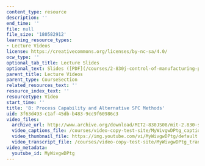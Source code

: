 ```yaml
---
content_type: resource
description: ''
end_time: ''
file: null
file_size: '180582912'
learning_resource_types:
- Lecture Videos
license: https://creativecommons.org/licenses/by-nc-sa/4.0/
ocw_type: ''
optional_tab_title: Lecture Slides
optional_text: Slides ([PDF](/courses/2-830j-control-of-manufacturing-processes-sma-6303-spring-2008/resources/lecture8))
parent_title: Lecture Videos
parent_type: CourseSection
related_resources_text: ''
resource_index_text: ''
resourcetype: Video
start_time: ''
title: '8: Process Capability and Alternative SPC Methods'
uid: 3f63d493-c1af-45db-b483-9cc9f60986c3
video_files:
  archive_url: http://www.archive.org/download/MIT2-830JS08/mit-2.830-s08-lec08_300k.mp4
  video_captions_file: /courses/video-copy-test-site/MyWivgwDPtg_captions.vtt
  video_thumbnail_file: https://img.youtube.com/vi/MyWivgwDPtg/default.jpg
  video_transcript_file: /courses/video-copy-test-site/MyWivgwDPtg_transcript.pdf
video_metadata:
  youtube_id: MyWivgwDPtg
---
```


